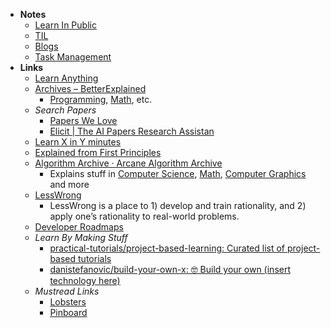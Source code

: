 - **Notes**
	- [Learn In Public](Learning/Learn%20In%20Public.md)
	- [TIL](Learning/TIL.md)
	- [Blogs](Learning/Blogs.md)
	- [Task Management](Learning/Task%20Management.md)
- **Links**
	- [Learn Anything](https://learn-anything.xyz/)
	- [Archives – BetterExplained](https://betterexplained.com/archives/)
		- [Programming](Information%20Technology/Programming.md), [Math](Math.md), etc.
	- *Search Papers*
		- [Papers We Love](https://paperswelove.org/)
		- [Elicit | The AI Papers Research Assistan](https://elicit.org/search)
	- [Learn X in Y minutes](https://learnxinyminutes.com/)
	- [Explained from First Principles](https://explained-from-first-principles.com/)
	- [Algorithm Archive · Arcane Algorithm Archive](https://www.algorithm-archive.org/)
		- Explains stuff in [Computer Science](Information%20Technology/Programming/Computer%20Science.md), [Math](Math.md), [Computer Graphics](Information%20Technology/Programming/Computer%20Graphics.md) and more
	- [LessWrong](https://www.lesswrong.com/)
		- LessWrong is a place to 1) develop and train rationality, and 2) apply one’s rationality to real-world problems.
	- [Developer Roadmaps](https://roadmap.sh/)
	- *Learn By Making Stuff*
		- [practical-tutorials/project-based-learning: Curated list of project-based tutorials](https://github.com/practical-tutorials/project-based-learning)
		- [danistefanovic/build-your-own-x: 🤓 Build your own (insert technology here)](https://github.com/danistefanovic/build-your-own-x)
	- *Mustread Links*
		- [Lobsters](https://lobste.rs/)
		- [Pinboard](https://pinboard.in/popular/)
